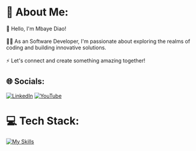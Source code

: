 # 💫 About Me:
👋 Hello, I'm Mbaye Diao!<br><br>👨‍💻 As an  Software Developer, I'm passionate about exploring the realms of coding and building innovative solutions.<br><br>⚡ Let's connect and create something amazing together!
## 🌐 Socials:
[![LinkedIn](https://img.shields.io/badge/LinkedIn-%230077B5.svg?logo=linkedin&logoColor=white)](https://linkedin.com/in/mbaye-diao) [![YouTube](https://img.shields.io/badge/YouTube-%23FF0000.svg?logo=YouTube&logoColor=white)](https://youtube.com/@@dakartsn1188) 
# 💻 Tech Stack:
[![My Skills](https://skillicons.dev/icons?i=java,angular,spring)](https://skillicons.dev)
